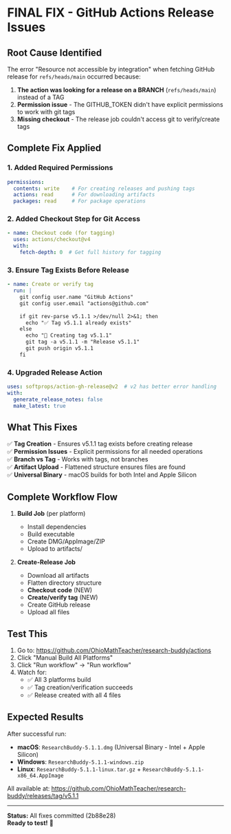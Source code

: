 # FINAL FIX - GitHub Actions Release Issues

## Root Cause Identified

The error "Resource not accessible by integration" when fetching GitHub release for `refs/heads/main` occurred because:

1. **The action was looking for a release on a BRANCH** (`refs/heads/main`) instead of a TAG
2. **Permission issue** - The GITHUB_TOKEN didn't have explicit permissions to work with git tags
3. **Missing checkout** - The release job couldn't access git to verify/create tags

## Complete Fix Applied

### 1. Added Required Permissions
```yaml
permissions:
  contents: write    # For creating releases and pushing tags
  actions: read      # For downloading artifacts
  packages: read     # For package operations
```

### 2. Added Checkout Step for Git Access
```yaml
- name: Checkout code (for tagging)
  uses: actions/checkout@v4
  with:
    fetch-depth: 0  # Get full history for tagging
```

### 3. Ensure Tag Exists Before Release
```yaml
- name: Create or verify tag
  run: |
    git config user.name "GitHub Actions"
    git config user.email "actions@github.com"
    
    if git rev-parse v5.1.1 >/dev/null 2>&1; then
      echo "✅ Tag v5.1.1 already exists"
    else
      echo "📝 Creating tag v5.1.1"
      git tag -a v5.1.1 -m "Release v5.1.1"
      git push origin v5.1.1
    fi
```

### 4. Upgraded Release Action
```yaml
uses: softprops/action-gh-release@v2  # v2 has better error handling
with:
  generate_release_notes: false
  make_latest: true
```

## What This Fixes

✅ **Tag Creation** - Ensures v5.1.1 tag exists before creating release  
✅ **Permission Issues** - Explicit permissions for all needed operations  
✅ **Branch vs Tag** - Works with tags, not branches  
✅ **Artifact Upload** - Flattened structure ensures files are found  
✅ **Universal Binary** - macOS builds for both Intel and Apple Silicon  

## Complete Workflow Flow

1. **Build Job** (per platform)
   - Install dependencies
   - Build executable
   - Create DMG/AppImage/ZIP
   - Upload to artifacts/

2. **Create-Release Job**
   - Download all artifacts
   - Flatten directory structure
   - **Checkout code** (NEW)
   - **Create/verify tag** (NEW)
   - Create GitHub release
   - Upload all files

## Test This

1. Go to: https://github.com/OhioMathTeacher/research-buddy/actions
2. Click "Manual Build All Platforms"
3. Click "Run workflow" → "Run workflow"
4. Watch for:
   - ✅ All 3 platforms build
   - ✅ Tag creation/verification succeeds
   - ✅ Release created with all 4 files

## Expected Results

After successful run:
- **macOS**: `ResearchBuddy-5.1.1.dmg` (Universal Binary - Intel + Apple Silicon)
- **Windows**: `ResearchBuddy-5.1.1-windows.zip`
- **Linux**: `ResearchBuddy-5.1.1-linux.tar.gz` + `ResearchBuddy-5.1.1-x86_64.AppImage`

All available at: https://github.com/OhioMathTeacher/research-buddy/releases/tag/v5.1.1

---

**Status:** All fixes committed (2b88e28)  
**Ready to test!** 🚀
